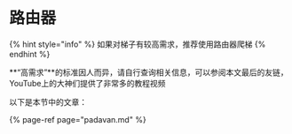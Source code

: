 # 路由器

{% hint style="info" %}
如果对梯子有较高需求，推荐使用路由器爬梯
{% endhint %}

**“高需求”**的标准因人而异，请自行查询相关信息，可以参阅本文最后的友链，YouTube上的大神们提供了非常多的教程视频

以下是本节中的文章：

{% page-ref page="padavan.md" %}

